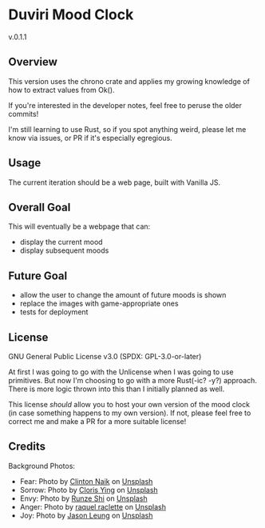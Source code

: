 # Duviri Mood Clock
v.0.1.1

## Overview

This version uses the chrono crate and applies my growing knowledge of how to extract values from Ok().

If you're interested in the developer notes, feel free to peruse the older commits!

I'm still learning to use Rust, so if you spot anything weird, please let me know via issues, or PR if it's especially egregious.

## Usage

The current iteration should be a web page, built with Vanilla JS.

## Overall Goal

This will eventually be a webpage that can:
- display the current mood
- display subsequent moods

## Future Goal

- allow the user to change the amount of future moods is shown
- replace the images with game-appropriate ones
- tests for deployment

## License

GNU General Public License v3.0 (SPDX: GPL-3.0-or-later)

At first I was going to go with the Unlicense when I was going to use primitives. But now I'm choosing to go with a more Rust(-ic? -y?) approach. There is more logic thrown into this than I initially planned as well.

This license *should* allow you to host your own version of the mood clock (in case something happens to my own version). If not, please feel free to correct me and make a PR for a more suitable license!

## Credits

Background Photos:
- Fear: Photo by <a href="https://unsplash.com/@clintnaik?utm_content=creditCopyText&utm_medium=referral&utm_source=unsplash">Clinton Naik</a> on <a href="https://unsplash.com/photos/lightnings-during-nighttime-NcTQ602gKLI?utm_content=creditCopyText&utm_medium=referral&utm_source=unsplash">Unsplash</a>
- Sorrow: Photo by <a href="https://unsplash.com/@clorisyy?utm_content=creditCopyText&utm_medium=referral&utm_source=unsplash">Cloris Ying</a> on <a href="https://unsplash.com/photos/snow-covered-trees-during-daytime-J1LYc-oMA4k?utm_content=creditCopyText&utm_medium=referral&utm_source=unsplash">Unsplash</a>
- Envy: Photo by <a href="https://unsplash.com/@wizard_s?utm_content=creditCopyText&utm_medium=referral&utm_source=unsplash">Runze Shi</a> on <a href="https://unsplash.com/photos/green-leafed-plant-1kIyfRdLMxI?utm_content=creditCopyText&utm_medium=referral&utm_source=unsplash">Unsplash</a>
- Anger: Photo by <a href="https://unsplash.com/@raquelraclette?utm_content=creditCopyText&utm_medium=referral&utm_source=unsplash">raquel raclette</a> on <a href="https://unsplash.com/photos/red-flame-MYjFOiVWWT8?utm_content=creditCopyText&utm_medium=referral&utm_source=unsplash">Unsplash</a>
- Joy: Photo by <a href="https://unsplash.com/@ninjason?utm_content=creditCopyText&utm_medium=referral&utm_source=unsplash">Jason Leung</a> on <a href="https://unsplash.com/photos/selective-focus-photography-of-multicolored-confetti-lot-Xaanw0s0pMk?utm_content=creditCopyText&utm_medium=referral&utm_source=unsplash">Unsplash</a>
  